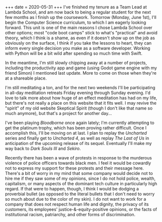+++
date = 2020-05-31
+++
I've finished my tenure as a Team Lead at Lambda School, and am now back to being a regular student for the next few months as I finish up the coursework. Tomorrow (Monday, June 1st), I'll begin the Computer Science curriculum, to which I am eagerly looking forward. This unit is one of the main reasons I chose Lambda School over other options; most "code boot camps" stick to what's "practical" and avoid theory, which I think is a shame, as even if it doesn't show up on the job as obviously on the surface, I think if you take the lessons to heart, they can inform every single decision you make as a software developer. Working with Python will be a bit wild after spending so much time with Swift.

In the meantime, I'm still slowly chipping away at a number of projects, including the productivity app and game (using Godot game engine with my friend Simon) I mentioned last update. More to come on those when they're at a shareable place.

I'm still meditating a ton, and for the next two weekends I'll be participating in all-day meditation retreats Friday evening through Sunday evening. I'd love to talk more about how huge of an effect meditation has had on my life, but there's not really a place on this website that it fits well. I may revive the "spirit" of my old website Skeptical Spirit (though I don't like that name so much anymore), but that's a project for another day...

I've been playing *Bloodborne* once again lately; I'm currently attempting to get the platinum trophy, which has been proving rather difficult. Once I accomplish this, I'll be moving on at last. I plan to replay the *Uncharted* series and finally get to *Uncharted 4*, as well as replay *The Last of Us* in anticipation of the upcoming release of its sequel. Eventually I'll make my way back to *Dark Souls III* and *Sekiro*.

Recently there has been a wave of protests in response to the murderous violence of police officers towards black men. I feel it would be cowardly not to express my support for these protests and their message here. There's a bit of worry in my mind that some company would decide not to hire me if they saw some of my opinions, since I do not hold police, wealth, capitalism, or many aspects of the dominant tech culture in particularly high regard. If that were to happen, though, I think I would be dodging a proverbial bullet (as opposed to the literal bullets that I don't need to worry so much about due to the color of my skin). I do not want to work for a company that does not respect human life and dignity, the privacy of its customers, its employees' justice-&-equity-positive opinions, or the facts of institutional racism, patriarchy, and other forms of discrimination.